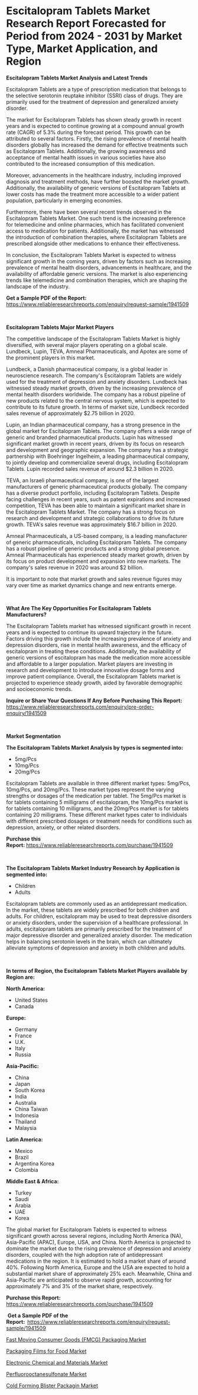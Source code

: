 <p><h1>Escitalopram Tablets Market Research Report Forecasted for Period from 2024 -  2031 by Market Type, Market Application, and Region</h1></p><p><strong>Escitalopram Tablets Market Analysis and Latest Trends</strong></p>
<p><p>Escitalopram Tablets are a type of prescription medication that belongs to the selective serotonin reuptake inhibitor (SSRI) class of drugs. They are primarily used for the treatment of depression and generalized anxiety disorder.</p><p>The market for Escitalopram Tablets has shown steady growth in recent years and is expected to continue growing at a compound annual growth rate (CAGR) of 5.3% during the forecast period. This growth can be attributed to several factors. Firstly, the rising prevalence of mental health disorders globally has increased the demand for effective treatments such as Escitalopram Tablets. Additionally, the growing awareness and acceptance of mental health issues in various societies have also contributed to the increased consumption of this medication.</p><p>Moreover, advancements in the healthcare industry, including improved diagnosis and treatment methods, have further boosted the market growth. Additionally, the availability of generic versions of Escitalopram Tablets at lower costs has made the treatment more accessible to a wider patient population, particularly in emerging economies.</p><p>Furthermore, there have been several recent trends observed in the Escitalopram Tablets Market. One such trend is the increasing preference for telemedicine and online pharmacies, which has facilitated convenient access to medication for patients. Additionally, the market has witnessed the introduction of combination therapies, where Escitalopram Tablets are prescribed alongside other medications to enhance their effectiveness.</p><p>In conclusion, the Escitalopram Tablets Market is expected to witness significant growth in the coming years, driven by factors such as increasing prevalence of mental health disorders, advancements in healthcare, and the availability of affordable generic versions. The market is also experiencing trends like telemedicine and combination therapies, which are shaping the landscape of the industry.</p></p>
<p><strong>Get a Sample PDF of the Report:&nbsp;</strong> <a href="https://www.reliableresearchreports.com/enquiry/request-sample/1941509">https://www.reliableresearchreports.com/enquiry/request-sample/1941509</a></p>
<p>&nbsp;</p>
<p><strong>Escitalopram Tablets Major Market Players</strong></p>
<p><p>The competitive landscape of the Escitalopram Tablets Market is highly diversified, with several major players operating on a global scale. Lundbeck, Lupin, TEVA, Amneal Pharmaceuticals, and Apotex are some of the prominent players in this market.</p><p>Lundbeck, a Danish pharmaceutical company, is a global leader in neuroscience research. The company's Escitalopram Tablets are widely used for the treatment of depression and anxiety disorders. Lundbeck has witnessed steady market growth, driven by the increasing prevalence of mental health disorders worldwide. The company has a robust pipeline of new products related to the central nervous system, which is expected to contribute to its future growth. In terms of market size, Lundbeck recorded sales revenue of approximately $2.75 billion in 2020.</p><p>Lupin, an Indian pharmaceutical company, has a strong presence in the global market for Escitalopram Tablets. The company offers a wide range of generic and branded pharmaceutical products. Lupin has witnessed significant market growth in recent years, driven by its focus on research and development and geographic expansion. The company has a strategic partnership with Boehringer Ingelheim, a leading pharmaceutical company, to jointly develop and commercialize several drugs, including Escitalopram Tablets. Lupin recorded sales revenue of around $2.3 billion in 2020.</p><p>TEVA, an Israeli pharmaceutical company, is one of the largest manufacturers of generic pharmaceutical products globally. The company has a diverse product portfolio, including Escitalopram Tablets. Despite facing challenges in recent years, such as patent expirations and increased competition, TEVA has been able to maintain a significant market share in the Escitalopram Tablets Market. The company has a strong focus on research and development and strategic collaborations to drive its future growth. TEVA's sales revenue was approximately $16.7 billion in 2020.</p><p>Amneal Pharmaceuticals, a US-based company, is a leading manufacturer of generic pharmaceuticals, including Escitalopram Tablets. The company has a robust pipeline of generic products and a strong global presence. Amneal Pharmaceuticals has experienced steady market growth, driven by its focus on product development and expansion into new markets. The company's sales revenue in 2020 was around $2 billion.</p><p>It is important to note that market growth and sales revenue figures may vary over time as market dynamics change and new entrants emerge.</p></p>
<p>&nbsp;</p>
<p><strong>What Are The Key Opportunities For Escitalopram Tablets Manufacturers?</strong></p>
<p><p>The Escitalopram Tablets market has witnessed significant growth in recent years and is expected to continue its upward trajectory in the future. Factors driving this growth include the increasing prevalence of anxiety and depression disorders, rise in mental health awareness, and the efficacy of escitalopram in treating these conditions. Additionally, the availability of generic versions of escitalopram has made the medication more accessible and affordable to a larger population. Market players are investing in research and development to introduce innovative dosage forms and improve patient compliance. Overall, the Escitalopram Tablets market is projected to experience steady growth, aided by favorable demographic and socioeconomic trends.</p></p>
<p><strong>Inquire or Share Your Questions If Any Before Purchasing This Report:</strong> <a href="https://www.reliableresearchreports.com/enquiry/pre-order-enquiry/1941509">https://www.reliableresearchreports.com/enquiry/pre-order-enquiry/1941509</a></p>
<p>&nbsp;</p>
<p><strong>Market Segmentation</strong></p>
<p><strong>The Escitalopram Tablets Market Analysis by types is segmented into:</strong></p>
<p><ul><li>5mg/Pcs</li><li>10mg/Pcs</li><li>20mg/Pcs</li></ul></p>
<p><p>Escitalopram Tablets are available in three different market types: 5mg/Pcs, 10mg/Pcs, and 20mg/Pcs. These market types represent the varying strengths or dosages of the medication per tablet. The 5mg/Pcs market is for tablets containing 5 milligrams of escitalopram, the 10mg/Pcs market is for tablets containing 10 milligrams, and the 20mg/Pcs market is for tablets containing 20 milligrams. These different market types cater to individuals with different prescribed dosages or treatment needs for conditions such as depression, anxiety, or other related disorders.</p></p>
<p><strong>Purchase this Report:&nbsp;</strong><a href="https://www.reliableresearchreports.com/purchase/1941509">https://www.reliableresearchreports.com/purchase/1941509</a></p>
<p>&nbsp;</p>
<p><strong>The Escitalopram Tablets Market Industry Research by Application is segmented into:</strong></p>
<p><ul><li>Children</li><li>Adults</li></ul></p>
<p><p>Escitalopram tablets are commonly used as an antidepressant medication. In the market, these tablets are widely prescribed for both children and adults. For children, escitalopram may be used to treat depressive disorders or anxiety disorders, under the supervision of a healthcare professional. In adults, escitalopram tablets are primarily prescribed for the treatment of major depressive disorder and generalized anxiety disorder. The medication helps in balancing serotonin levels in the brain, which can ultimately alleviate symptoms of depression and anxiety in both children and adults.</p></p>
<p>&nbsp;</p>
<p><strong>In terms of Region, the Escitalopram Tablets Market Players available by Region are:</strong></p>
<p>
    <p> <strong> North America: </strong>
        <ul>
            <li>United States</li>
            <li>Canada</li>
        </ul>
        </p> 
    <p> <strong> Europe: </strong>
        <ul>
            <li>Germany</li>
            <li>France</li>
            <li>U.K.</li>
            <li>Italy</li>
            <li>Russia</li>
        </ul>
        </p> 
    <p> <strong> Asia-Pacific: </strong>
        <ul>
            <li>China</li>
            <li>Japan</li>
            <li>South Korea</li>
            <li>India</li>
            <li>Australia</li>
            <li>China Taiwan</li>
            <li>Indonesia</li>
            <li>Thailand</li>
            <li>Malaysia</li>
        </ul>
        </p> 
    <p> <strong> Latin America: </strong>
        <ul>
            <li>Mexico</li>
            <li>Brazil</li>
            <li>Argentina Korea</li>
            <li>Colombia</li>
        </ul>
        </p> 
    <p> <strong> Middle East & Africa: </strong>
        <ul>
            <li>Turkey</li>
            <li>Saudi</li>
            <li>Arabia</li>
            <li>UAE</li>
            <li>Korea</li>
        </ul>
    </p>
    </p>
<p><p>The global market for Escitalopram Tablets is expected to witness significant growth across several regions, including North America (NA), Asia-Pacific (APAC), Europe, USA, and China. North America is projected to dominate the market due to the rising prevalence of depression and anxiety disorders, coupled with the high adoption rate of antidepressant medications in the region. It is estimated to hold a market share of around 40%. Following North America, Europe and the USA are expected to hold a substantial market share of approximately 25% each. Meanwhile, China and Asia-Pacific are anticipated to observe rapid growth, accounting for approximately 7% and 3% of the market share, respectively.</p></p>
<p><strong>Purchase this Report: </strong><a href="https://www.reliableresearchreports.com/purchase/1941509">https://www.reliableresearchreports.com/purchase/1941509</a></p>
<p>&nbsp;<strong>Get a Sample PDF of the Report:&nbsp;&nbsp;</strong><a href="https://www.reliableresearchreports.com/enquiry/request-sample/1941509">https://www.reliableresearchreports.com/enquiry/request-sample/1941509</a></p>
<p><strong></strong></p>
<p><p><a href="https://github.com/kelosurfing/Market-Research-Report-List-1/blob/main/fast-moving-consumer-goods-fmcg-packaging-market.md">Fast Moving Consumer Goods (FMCG) Packaging Market</a></p><p><a href="https://github.com/soamybahemax/Market-Research-Report-List-1/blob/main/packaging-films-for-food-market.md">Packaging Films for Food Market</a></p><p><a href="https://www.linkedin.com/pulse/electronic-chemical-materials-market-size-growth-segmentation-6c7nf?trackingId=8EsNQKpGQY%2BBvo%2FJqxApZA%3D%3D">Electronic Chemical and Materials Market</a></p><p><a href="https://www.linkedin.com/pulse/perfluorooctanesulfonate-market-size-growth-segmentation-mai8f?trackingId=UypXU8kGQbKODrgPb8B7vA%3D%3D">Perfluorooctanesulfonate Market</a></p><p><a href="https://medium.com/@darrensipes2023/decoding-cold-forming-blister-packagin-market-metrics-market-share-trends-and-growth-patterns-9b6af8924e85">Cold Forming Blister Packagin Market</a></p></p>